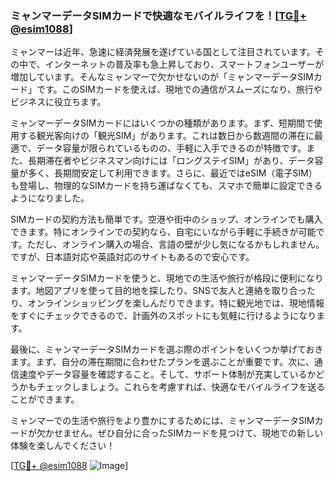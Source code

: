### ミャンマーデータSIMカードで快適なモバイルライフを！[[TG💪+ @esim1088](https://t.me/s/esim1088)]

ミャンマーは近年、急速に経済発展を遂げている国として注目されています。その中で、インターネットの普及率も急上昇しており、スマートフォンユーザーが増加しています。そんなミャンマーで欠かせないのが「ミャンマーデータSIMカード」です。このSIMカードを使えば、現地での通信がスムーズになり、旅行やビジネスに役立ちます。

ミャンマーデータSIMカードにはいくつかの種類があります。まず、短期間で使用する観光客向けの「観光SIM」があります。これは数日から数週間の滞在に最適で、データ容量が限られているものの、手軽に入手できるのが特徴です。また、長期滞在者やビジネスマン向けには「ロングステイSIM」があり、データ容量が多く、長期間安定して利用できます。さらに、最近ではeSIM（電子SIM）も登場し、物理的なSIMカードを持ち運ばなくても、スマホで簡単に設定できるようになりました。

SIMカードの契約方法も簡単です。空港や街中のショップ、オンラインでも購入できます。特にオンラインでの契約なら、自宅にいながら手軽に手続きが可能です。ただし、オンライン購入の場合、言語の壁が少し気になるかもしれません。ですが、日本語対応や英語対応のサイトもあるので安心です。

ミャンマーデータSIMカードを使うと、現地での生活や旅行が格段に便利になります。地図アプリを使って目的地を探したり、SNSで友人と連絡を取り合ったり、オンラインショッピングを楽しんだりできます。特に観光地では、現地情報をすぐにチェックできるので、計画外のスポットにも気軽に行けるようになります。

最後に、ミャンマーデータSIMカードを選ぶ際のポイントをいくつか挙げておきます。まず、自分の滞在期間に合わせたプランを選ぶことが重要です。次に、通信速度やデータ容量を確認すること。そして、サポート体制が充実しているかどうかもチェックしましょう。これらを考慮すれば、快適なモバイルライフを送ることができます。

ミャンマーでの生活や旅行をより豊かにするためには、ミャンマーデータSIMカードが欠かせません。ぜひ自分に合ったSIMカードを見つけて、現地での新しい体験を楽しんでください！

[[TG💪+ @esim1088](https://t.me/s/esim1088) ![Image](https://i.postimg.cc/Y0z9fWf4/image.png)]